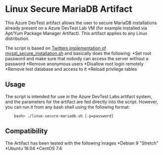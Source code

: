 # Linux Secure MariaDB Artifact
This Azure DevTest artifact allows the user to secure MariaDB installations already present on a Azure DevTest Lab VM (for example installed via Apt/Yum Package Manager Artifact). This artifact applies to any Linux distribution.

The script is based on [Twitters implementation of mysql_secure_installation.sh](https://github.com/twitter/mysql/blob/master/scripts/mysql_secure_installation.sh) and basically does the following:
*Set root password and make sure that nobody can access the server without a password
*Remove anonymous users
*Disallow root login remotely
*Remove test database and access to it
*Reload privilege tables

## Usage 
The script is intended for use in the Azure DevTest Labs artifact system, and the parameters for the artifact are fed directly
into the script. However, you can run it from any bash shell using the following format:

        bash> ./linux-secure-mariadb.sh [-p=password]  

## Compatibility
The Artifact has been tested with the following images
*Debian 9 "Stretch"
*Ubuntu 16.04
*CentOS 7.4

